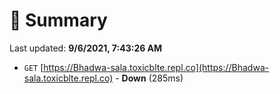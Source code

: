 # 📖 Summary
Last updated: **9/6/2021, 7:43:26 AM**

- `GET` [https://Bhadwa-sala.toxicblte.repl.co](https://Bhadwa-sala.toxicblte.repl.co) - **Down** (285ms)
